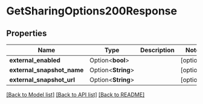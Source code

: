 # GetSharingOptions200Response

## Properties

Name | Type | Description | Notes
------------ | ------------- | ------------- | -------------
**external_enabled** | Option<**bool**> |  | [optional]
**external_snapshot_name** | Option<**String**> |  | [optional]
**external_snapshot_url** | Option<**String**> |  | [optional]

[[Back to Model list]](../README.md#documentation-for-models) [[Back to API list]](../README.md#documentation-for-api-endpoints) [[Back to README]](../README.md)


